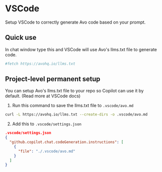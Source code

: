 # VSCode

Setup VSCode to correctly generate Avo code based on your prompt.

## Quick use

In chat window type this and VSCode will use Avo's llms.txt file to generate code.

```bash
#fetch https://avohq.io/llms.txt
```

## Project-level permanent setup

You can setup Avo's llms.txt file to your repo so Copilot can use it by default. (Read more at VSCode docs)

1. Run this command to save the llms.txt file to `.vscode/avo.md`

```bash
curl -L https://avohq.io/llms.txt --create-dirs -o .vscode/avo.md
```

2. Add this to `.vscode/settings.json`

```json
.vscode/settings.json
{
  "github.copilot.chat.codeGeneration.instructions": [
    {
      "file": "./.vscode/avo.md"
    }
  ]
}
```